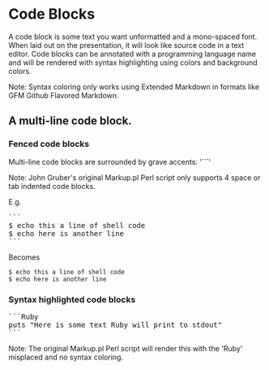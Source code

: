 # Code Blocks

A code block is some text you want unformatted and a mono-spaced font.
When laid out on the presentation, it will look like source code in a
text editor. Code blocks can be annotated with a programming language name and
will be rendered with syntax highlighting using colors and background colors.

Note: Syntax coloring only works using Extended Markdown in formats like GFM
Github Flavored Markdown.


## A multi-line code block.

### Fenced code blocks

Multi-line code blocks are surrounded by grave accents: '```'

Note: John Gruber's original Markup.pl Perl script only supports 4 space or tab
indented code blocks.

E.g.

<pre>
```
$ echo this a line of shell code
$ echo here is another line
```
</pre>

Becomes

    $ echo this a line of shell code
    $ echo here is another line

### Syntax highlighted code blocks


<pre>
```Ruby
puts "Here is some text Ruby will print to stdout"
```
</pre>




Note: The original Markup.pl Perl script
will render this with the 'Ruby' misplaced and no syntax coloring.